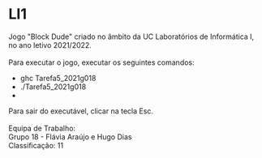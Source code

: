 # LI1
Jogo "Block Dude" criado no âmbito da UC Laboratórios de Informática I, no ano letivo 2021/2022.
</br>
</br>
Para executar o jogo, executar os seguintes comandos:
   * ghc Tarefa5_2021g018
   * ./Tarefa5_2021g018
   * 
Para sair do executável, clicar na tecla Esc.
</br>
</br>
Equipa de Trabalho:
</br>
Grupo 18 - Flávia Araújo e Hugo Dias
</br>
Classificação: 11
</br>
